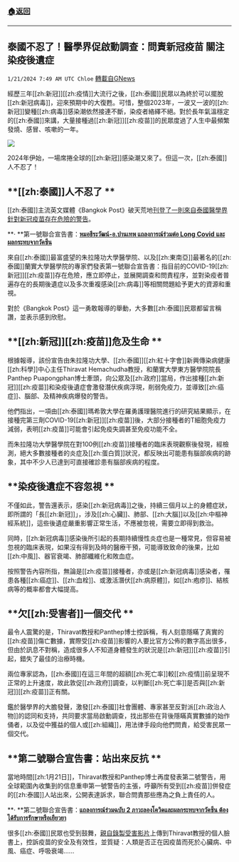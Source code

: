 ###  [:house:返回](README.md)
---


## 泰國不忍了！醫學界促啟動調查：問責新冠疫苗  關注染疫後遺症
`1/21/2024 7:49 AM UTC Chloe` [轉載自GNews](https://gnews.org/articles/2239026)

經歷三年[[zh:新冠]][[zh:疫情]]大流行之後，[[zh:泰國]]民眾以為終於可以擺脫[[zh:新冠病毒]]，迎來預期中的大復甦。可惜，整個2023年，一波又一波的[[zh:新冠]]變種[[zh:病毒]]感染潮依然接連不斷，染疫者絡繹不絕。對於長年氣溫穩定的[[zh:泰國]]來講，大量接種過[[zh:新冠]][[zh:疫苗]]的民眾度過了人生中最頻繁發燒、感冒、咳嗽的一年。

  

![](ipfs://QmVgY5GHbQBjSmkq226zP32epPmUVEcp2P1chmtrYMiMjx?.png)

2024年伊始，一場席捲全球的[[zh:新冠]]感染潮又來了。但這一次，[[zh:泰國]]人不忍了！


## **[[zh:泰國]]人不忍了 ** 

[[zh:泰國]]主流英文媒體《Bangkok Post》破天荒地[刊登了一則來自泰國醫學界針對新冠疫苗存在危險的警告](https://www.bangkokpost.com/thailand/general/2723934/long-covid-vaccines-may-cause-disease-and-death-chula-rangsit)。

  

**· **第一號聯合宣告書：[**หมอธีระวัฒน์-อ.ปานเทพ แถลงการณ์ร่วมต่อ Long Covid และผลกระทบจากวัคซีน**](https://www.hfocus.org/content/2024/01/29495) 

  

來自[[zh:泰國]]最富盛望的朱拉隆功大學醫學院、以及[[zh:東南亞]]最著名的[[zh:泰國]]蘭實大學醫學院的專家們發表第一號聯合宣告書：指目前的COVID-19[[zh:新冠]][[zh:疫苗]]存在危險，應立即停止，並展開調查和問責程序，並對染疫者普遍存在的長期後遺症以及多次重複感染[[zh:病毒]]等相關問題給予更大的資源和重視。

  

對於《Bangkok Post》這一勇敢報導的舉動，大多數[[zh:泰國]]民眾都留言稱讚，並表示感到欣慰。


## **[[zh:新冠]][[zh:疫苗]]危及生命 **

根據報導，該份宣告由朱拉隆功大學、[[zh:泰國]][[zh:紅十字會]]新興傳染病健康[[zh:科學]]中心主任Thiravat Hemachudha教授，和蘭實大學東方醫學院院長Panthep Puapongphan博士牽頭，向公眾及[[zh:政府]]當局，作出接種[[zh:新冠]][[zh:疫苗]]和染疫後遺症會激發潛伏疾病浮現，削弱免疫力，並導致[[zh:癌症]]、腦部、及精神疾病爆發的警告。

  

他們指出，一項由[[zh:泰國]]瑪希敦大學在羅勇護理醫院進行的研究結果顯示，在接種完第三劑COVID-19[[zh:新冠]][[zh:疫苗]]後，大部分接種者的T細胞免疫力減弱，表明[[zh:疫苗]]可能會引起免疫失調甚至免疫功能不全。

  

而朱拉隆功大學醫學院在對100例[[zh:疫苗]]接種者的臨床表現觀察後發現，經檢測，絕大多數接種者的炎症及[[zh:蛋白質]]狀況，都反映出可能患有腦部疾病的跡象，其中不少人已達到可直接確診患有腦部疾病的程度。


## **染疫後遺症不容忽視 ** 

不僅如此，警告還表示，感染[[zh:新冠病毒]]之後，持續三個月以上的身體症狀，即所謂的「長[[zh:新冠]]」，涉及[[zh:心臟]]、肺部、[[zh:大腦]]以及[[zh:中樞神經系統]]，這些後遺症嚴重影響正常生活，不應被忽視，需要立即得到救治。

  

同時，[[zh:新冠病毒]]感染後所引起的長期持續慢性炎症也是一種常見，但容易被忽視的臨床表現，如果沒有得到及時的醫療干預，可能導致致命的後果，比如[[zh:中風]]、器官衰竭、肺部纖維化和敗血症。

  

按照警告內容所指，無論是[[zh:疫苗]]接種者，亦或是[[zh:新冠病毒]]感染者，罹患各種[[zh:癌症]]、[[zh:血栓]]、或激活潛伏[[zh:病原體]]，如[[zh:疱疹]]、結核病等的概率都會大幅提高。


## **欠[[zh:受害者]]一個交代 ** 

最令人震驚的是，Thiravat教授和Panthep博士控訴稱，有人刻意隱瞞了真實的[[zh:疫苗]]傷亡數據，實際受[[zh:疫苗]]影響的人要比官方公佈的數字高出很多，但由於訊息不對稱，造成很多人不知道身體發生的狀況是[[zh:新冠]][[zh:疫苗]]引起，錯失了最佳的治療時機。

  

兩位專家認為，[[zh:泰國]]在這三年間的超額[[zh:死亡率]]較[[zh:疫情]]前呈現不正常的上升速度，故此敦促[[zh:政府]]調查，以判斷[[zh:死亡率]]是否與[[zh:新冠]][[zh:疫苗]]正有關。


鑑於醫學界的大膽發聲，激發[[zh:泰國]]社會團體、專家甚至反對派[[zh:政治人物]]的認同和支持，共同要求當局啟動調查，找出那些在背後隱瞞真實數據的始作俑者，以及從中獲益的個人或[[zh:組織]]，用法律手段向他們問責，給受害民眾一個交代。



## **第二號聯合宣告書：站出來反抗 ** 

當地時間[[zh:1月21日]]，Thiravat教授和Panthep博士再度發表第二號警告，用全球範圍內收集到的信息重申第一號警告的主張，呼籲所有受到[[zh:疫苗]]併發症的[[zh:泰國]]人站出來，公開表達訴求，聯合問責那些應為之負上責任的人。
  

**· **第二號聯合宣告書：[**แถลงการณ์ร่วมฉบับ 2 ภาวะลองโควิดและผลกระทบจากวัคซีน ต้องได้รับการรักษาหรือเยียวยา**](https://www.hfocus.org/content/2024/01/29560)

  


  

很多[[zh:泰國]]民眾也受到鼓舞，[親自錄製受害影片](https://www.facebook.com/photo?fbid=773653951469588&set=a.407239901444330)上傳到Thiravat教授的個人臉書上，控訴疫苗的安全及有效性，並質疑：人類是否正在因疫苗而死於心臟病、中風、癌症、呼吸衰竭......
